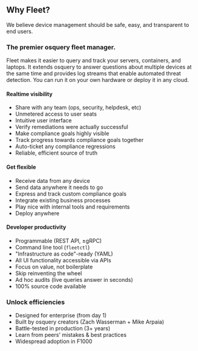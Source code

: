 ## Why Fleet?

We believe device management should be safe, easy, and transparent to end users.

### The premier osquery fleet manager.
Fleet makes it easier to query and track your servers, containers, and laptops. It extends osquery to answer questions about multiple devices at the same time and provides log streams that enable automated threat detection. You can run it on your own hardware or deploy it in any cloud.

#### Realtime visibility
- Share with any team (ops, security, helpdesk, etc)
- Unmetered access to user seats
- Intuitive user interface
- Verify remediations were actually successful
- Make compliance goals highly visible
- Track progress towards compliance goals together
- Auto-ticket any compliance regressions
- Reliable, efficient source of truth

#### Get flexible
- Receive data from any device
- Send data anywhere it needs to go
- Express and track custom compliance goals
- Integrate existing business processes
- Play nice with internal tools and requirements
- Deploy anywhere

#### Developer productivity
- Programmable (REST API, ±gRPC)
- Command line tool (`fleetctl`)
- "Infrastructure as code"-ready (YAML)
- All UI functionality accessible via APIs
- Focus on value, not boilerplate
- Skip reinventing the wheel
- Ad hoc audits (live queries answer in seconds)
- 100% source code available

### Unlock efficiencies
- Designed for enterprise (from day 1)
- Built by osquery creators (Zach Wasserman + Mike Arpaia)
- Battle-tested in production (3+ years)
- Learn from peers' mistakes & best practices
- Widespread adoption in F1000
